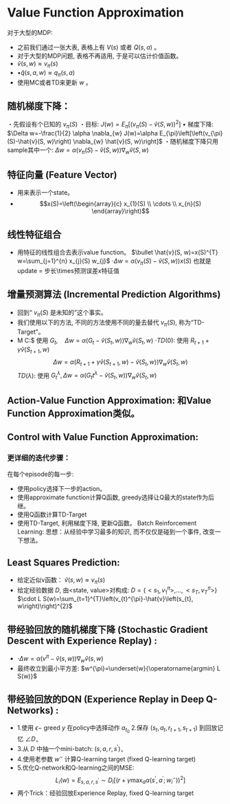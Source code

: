 # Value Function Approximation

对于大型的MDP:

- 之前我们通过一张大表, 表格上有 $V(s)$ 或者 $Q(s, a)$ 。
- 对于大型的MDP问题, 表格不再适用, 于是可以估计价值函数。
- $\hat{v}(s, w) \approx v_{\pi}(s)$
- $\bullet \hat{q}(s, a, w) \approx q_{\pi}(s, a)$
- 使用MC或者TD来更新 $w$ 。

## 随机梯度下降：

・先假设有个已知的 $v_{\pi}(S)$
・目标: $J(w)=E_{\pi}\left[\left(v_{\pi}(S)-\hat{v}(S, w)\right)^{2}\right]$
$\bullet$ 梯度下降: $\Delta w=-\frac{1}{2} \alpha \nabla_{w} J(w)=\alpha E_{\pi}\left[\left(v_{\pi}(S)-\hat{v}(S, w)\right) \nabla_{w} \hat{v}(S, w)\right]$
・随机梯度下降只用sample其中一个: $\Delta w=\alpha\left(v_{\pi}(S)-\hat{v}(S, w)\right) \nabla_{w} \hat{v}(S, w)$

## 特征向量 (Feature Vector)

- 用来表示一个state。
- $$x(S)=\left(\begin{array}{c}
x_{1}(S) \\
\cdots \\
x_{n}(S)
\end{array}\right)$$

## 线性特征组合

- 用特征的线性组合去表示value function。
$\bullet \hat{v}(S, w)=x(S)^{T} w=\sum_{j=1}^{n} x_{j}(S) w_{j}$
$\cdot \Delta w=\alpha\left(v_{\pi}(S)-\hat{v}(S, w)\right) x(S)$
也就是 update = 步长\times预测误差x特征值

## 增量预测算法 (Incremental Prediction Algorithms)

- 回到“ $v_{\pi}(S)$ 是未知的”这个事实。
- 我们使用以下的方法, 不同的方法使用不同的量去替代 $v_{\pi}(S),$ 称为“TD-Target"。
- M C:$ 使用 $G_{t}, \quad \Delta w=\alpha\left(G_{t}-\hat{v}\left(S_{t}, w\right)\right) \nabla_{w} \hat{v}\left(S_{t}, w\right)$
$\cdot T D(0):$ 使用 $R_{t+1}+\gamma \hat{v}\left(S_{t+1}, w\right)$
$$
\Delta w=\alpha\left(R_{t+1}+\gamma \hat{v}\left(S_{t+1}, w\right)-\hat{v}\left(S_{t}, w\right)\right) \nabla_{w} \hat{v}\left(S_{t}, w\right)
$$
$T D(\lambda):$ 使用 $G_{t}^{\lambda}, \Delta w=\alpha\left(G_{t} t^{\lambda}-\hat{v}\left(S_{t}, w\right)\right) \nabla_{w} \hat{v}\left(S_{t}, w\right)$

## Action-Value Function Approximation: 和Value Function Approximation类似。

## Control with Value Function Approximation:

### 更详细的迭代步骤：

在每个episode的每一步:

- 使用policy选择下一步的action。
- 使用approximate function计算Q函数, greedy选择让Q最大的state作为后继。
- 使用Q函数计算TD-Target
- 使用TD-Target, 利用梯度下降, 更新Q函数。
Batch Reinforcement Learning: 思想：从经验中学习最多的知识, 而不仅仅是碰到一个事件, 改变一下想法。

## Least Squares Prediction:

- 给定近似v函数： $\hat{v}(s, w) \approx v_{\pi}(s)$
- 给定经验数据 $D,$ 由<state, value>对构成: $D=\left\{<s_{1}, v_{1}^{\pi}>, \ldots,<s_{T}, v_{T}^{\pi}>\right\}$
$\cdot L S(w)=\sum_{t=1}^{T}\left(v_{t}^{\pi}-\hat{v}\left(s_{t}, w\right)\right)^{2}$

## 带经验回放的随机梯度下降 (Stochastic Gradient Descent with Experience Replay) :

- $\cdot \Delta w=\alpha\left(v^{\pi}-\hat{v}(s, w)\right) \nabla_{w} \hat{v}(s, w)$
- 最终收立到最小平方差: $w^{\pi}=\underset{w}{\operatorname{argmin} L S(w)}$

## 带经验回放的DQN (Experience Replay in Deep Q-Networks) :

- 1.使用 $\epsilon-$ greed $y$ 在policy中选择动作 $a_{t_{0}}$ 2.保存 $\left(s_{t}, a_{t}, r_{t+1}, s_{t+1}\right)$ 到回放记忆 $\angle D_{\circ}$
- 3.从 $D$ 中抽一个mini-batch: $\left(s, a, r, s^{\prime}\right)_{\circ}$
- 4.使用老参数 $w^{-}$ 计算Q-learning target (fixed Q-learning target)
- 5.优化Q-network和Q-learning之间的MSE:
$$
L_{i}(w)=E_{s, a, r, s^{\prime}} \sim D_{i}\left[\left(r+\gamma \max _{a} \alpha\left(s^{\prime}, a^{\prime} ; w_{i}^{-}\right)\right)^{2}\right]
$$
- 两个Trick：经验回放Experience Replay, fixed Q-learning target
